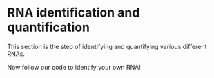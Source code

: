 # RNA identification and quantification
This section is the step of identifying and quantifying various different RNAs.  

Now follow our code to identify your own RNA!
